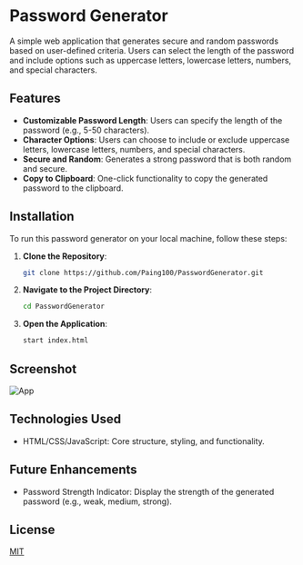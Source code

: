# Password Generator

A simple web application that generates secure and random passwords based on user-defined criteria. Users can select the length of the password and include options such as uppercase letters, lowercase letters, numbers, and special characters.

## Features

- **Customizable Password Length**: Users can specify the length of the password (e.g., 5-50 characters).
- **Character Options**: Users can choose to include or exclude uppercase letters, lowercase letters, numbers, and special characters.
- **Secure and Random**: Generates a strong password that is both random and secure.
- **Copy to Clipboard**: One-click functionality to copy the generated password to the clipboard.

## Installation

To run this password generator on your local machine, follow these steps:

1. **Clone the Repository**:
   ```bash
   git clone https://github.com/Paing100/PasswordGenerator.git
   ```
2. **Navigate to the Project Directory**:
   ```bash
   cd PasswordGenerator 
3. **Open the Application**:
   ```bash
   start index.html
   ```
## Screenshot
![App](https://github.com/user-attachments/assets/fc10de22-745a-41e2-b405-5d8b122e1549)

## Technologies Used
- HTML/CSS/JavaScript: Core structure, styling, and functionality.

## Future Enhancements

- Password Strength Indicator: Display the strength of the generated password (e.g., weak, medium, strong).

## License
[MIT](https://choosealicense.com/licenses/mit/)

